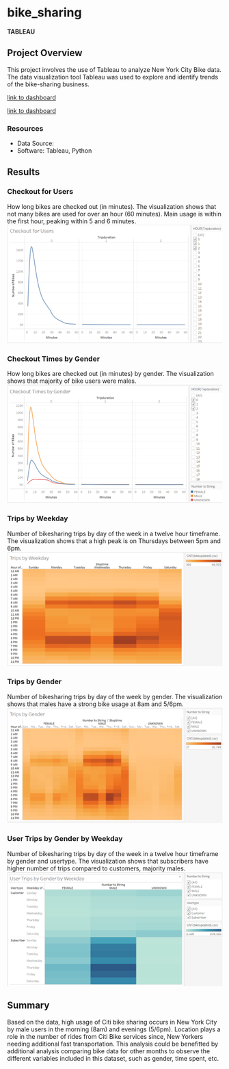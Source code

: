 # bike_sharing
**TABLEAU**

## Project Overview
This project involves the use of Tableau to analyze New York City Bike data. The data visualization tool Tableau was used to explore and identify trends of the bike-sharing business.

[link to dashboard](https://public.tableau.com/profile/robert1912#!/vizhome/Bike_Sharing_16198285438110/NYCBike?publish=yes)

[link to dashboard](https://public.tableau.com/profile/robert1912#!/vizhome/NYCBike_16198230280820/TopStartingLocations?publish=yes)

### Resources
- Data Source:
- Software: Tableau, Python


## Results

### Checkout for Users
How long bikes are checked out (in minutes). The visualization shows that not many bikes are used for over an hour (60 minutes). Main usage is within the first hour, peaking within 5 and 6 minutes.
![](tab1.png)

### Checkout Times by Gender
How long bikes are checked out (in minutes) by gender. The visualization shows that majority of bike users were males. 
![](tab2.png)

### Trips by Weekday
Number of bikesharing trips by day of the week in a twelve hour timeframe. The visualization shows that a high peak is on Thursdays between 5pm and 6pm. 
![](tab3.png)

### Trips by Gender
Number of bikesharing trips by day of the week by gender. The visualization shows that males have a strong bike usage at 8am and 5/6pm. 
![](tab4.png)

### User Trips by Gender by Weekday
Number of bikesharing trips by day of the week in a twelve hour timeframe by gender and usertype. The visualization shows that subscribers have higher number of trips compared to customers, majority males. 
![](tab5.png)




## Summary
Based on the data, high usage of Citi bike sharing occurs in New York City by male users in the morning (8am) and evenings (5/6pm). Location plays a role in the number of rides from Citi Bike services since, New Yorkers needing additional fast transportation. This analysis could be benefitted by additional analysis comparing bike data for other months to observe the different variables included in this dataset, such as gender, time spent, etc.

